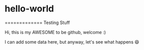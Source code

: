 # hello-world
=============
Testing Stuff

Hi, this is my AWESOME to be github, welcome :)

I can add some data here, but anyway, let's see what happens :smile: